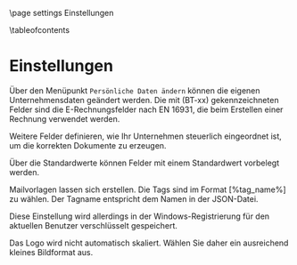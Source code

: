 \page settings Einstellungen

\tableofcontents

# Einstellungen

Über den Menüpunkt `Persönliche Daten ändern` können die eigenen Unternehmensdaten geändert werden.
Die mit (BT-xx) gekennzeichneten Felder sind die E-Rechnungsfelder nach EN 16931, die beim Erstellen einer Rechnung verwendet werden.

Weitere Felder definieren, wie Ihr Unternehmen steuerlich eingeordnet ist, um die korrekten Dokumente zu erzeugen.

Über die Standardwerte können Felder mit einem Standardwert vorbelegt werden.

Mailvorlagen lassen sich erstellen. Die Tags sind im Format [%tag_name%] zu wählen.
Der Tagname entspricht dem Namen in der JSON-Datei.

Diese Einstellung wird allerdings in der Windows-Registrierung für den aktuellen Benutzer verschlüsselt gespeichert.

Das Logo wird nicht automatisch skaliert.
Wählen Sie daher ein ausreichend kleines Bildformat aus.
